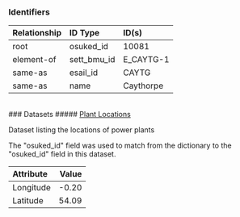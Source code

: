 ### Identifiers

| Relationship   | ID Type     | ID(s)     |
|:---------------|:------------|:----------|
| root           | osuked_id   | 10081     |
| element-of     | sett_bmu_id | E_CAYTG-1 |
| same-as        | esail_id    | CAYTG     |
| same-as        | name        | Caythorpe |

<br>
### Datasets
##### <a href="https://raw.githubusercontent.com/OSUKED/Dictionary-Datasets/main/datasets/plant-locations/datapackage.json">Plant Locations</a>

Dataset listing the locations of power plants

The "osuked_id" field was used to match from the dictionary to the "osuked_id" field in this dataset.

| Attribute   |   Value |
|:------------|--------:|
| Longitude   |   -0.20 |
| Latitude    |   54.09 |
